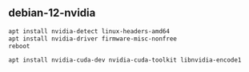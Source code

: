 ## debian-12-nvidia

```bash
apt install nvidia-detect linux-headers-amd64
apt install nvidia-driver firmware-misc-nonfree
reboot

apt install nvidia-cuda-dev nvidia-cuda-toolkit libnvidia-encode1

```
